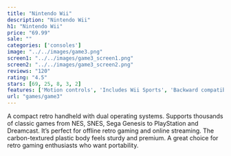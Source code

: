 ```yaml
---
title: "Nintendo Wii"
description: "Nintendo Wii"
h1: "Nintendo Wii"
price: "69.99"
sale: ""
categories: ['consoles']
image: "../../images/game3.png"
screen1: "../../images/game3_screen1.png"
screen2: "../../images/game3_screen2.png"
reviews: "120"
rating: "4.5"
stars: [69, 25, 8, 3, 2]
features: ['Motion controls', 'Includes Wii Sports', 'Backward compatible with GameCube games']
url: "games/game3"
---
```

A compact retro handheld with dual operating systems. Supports thousands of classic games from NES, SNES, Sega Genesis to PlayStation and Dreamcast. It’s perfect for offline retro gaming and online streaming. The carbon-textured plastic body feels sturdy and premium. A great choice for retro gaming enthusiasts who want portability.